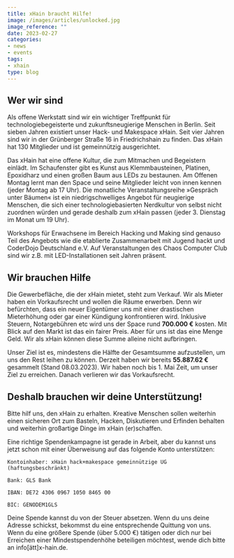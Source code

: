 ```yaml
---
title: xHain braucht Hilfe!
image: /images/articles/unlocked.jpg
image_reference: ""
date: 2023-02-27
categories:
- news
- events
tags:
- xhain
type: blog
---
```


## Wer wir sind
Als offene Werkstatt sind wir ein wichtiger Treffpunkt für technologiebegeisterte und zukunftsneugierige Menschen in Berlin. Seit sieben Jahren existiert unser Hack- und Makespace xHain. Seit vier Jahren sind wir in der Grünberger Straße 16 in Friedrichshain zu finden. Das xHain hat 130 Mitglieder und ist gemeinnützig ausgerichtet.

Das xHain hat eine offene Kultur, die zum Mitmachen und Begeistern einlädt. Im Schaufenster gibt es Kunst aus Klemmbausteinen, Platinen, Epoxidharz und einen großen Baum aus LEDs zu bestaunen. Am Offenen Montag lernt man den Space und seine Mitglieder leicht von innen kennen (jeder Montag ab 17 Uhr). Die monatliche Veranstaltungsreihe »Gespräch unter Bäumen« ist ein niedrigschwelliges Angebot für neugierige Menschen, die sich einer technologiebasierten Nerdkultur von selbst nicht zuordnen würden und gerade deshalb zum xHain passen (jeder 3. Dienstag im Monat um 19 Uhr).

Workshops für Erwachsene im Bereich Hacking und Making sind genauso Teil des Angebots wie die etablierte Zusammenarbeit mit Jugend hackt und CoderDojo Deutschland e.V. Auf Veranstaltungen des Chaos Computer Club sind wir z.B. mit LED-Installationen seit Jahren präsent.

## Wir brauchen Hilfe
Die Gewerbefläche, die der xHain mietet, steht zum Verkauf. Wir als Mieter haben ein Vorkaufsrecht und wollen die Räume erwerben. Denn wir befürchten, dass ein neuer Eigentümer uns mit einer drastischen Mieterhöhung oder gar einer Kündigung konfrontieren wird.
Inklusive Steuern, Notargebühren etc wird uns der Space rund **700.000 €** kosten. Mit Blick auf den Markt ist das ein fairer Preis. Aber für uns ist das eine Menge Geld. Wir als xHain können diese Summe alleine nicht aufbringen. 

Unser Ziel ist es, mindestens die Hälfte der Gesamtsumme aufzustellen, um uns den Rest leihen zu können. Derzeit haben wir bereits **55.887.62 €** gesammelt (Stand 08.03.2023). Wir haben noch bis 1. Mai Zeit, um unser Ziel zu erreichen. Danach verlieren wir das  Vorkaufsrecht.

## Deshalb brauchen wir deine Unterstützung!
Bitte hilf uns, den xHain zu erhalten. Kreative Menschen sollen weiterhin einen sicheren Ort zum Basteln, Hacken, Diskutieren und Erfinden behalten und weiterhin großartige Dinge im xHain (er)schaffen. 

Eine richtige Spendenkampagne ist gerade in Arbeit, aber du kannst uns jetzt schon mit einer Überweisung auf das folgende Konto unterstützen:

    Kontoinhaber: xHain hack+makespace gemeinnützige UG (haftungsbeschränkt)

    Bank: GLS Bank

    IBAN: DE72 4306 0967 1050 8465 00

    BIC: GENODEM1GLS


Deine Spende kannst du von der Steuer absetzen. Wenn du uns deine Adresse schickst,  bekommst du eine entsprechende Quittung von uns. Wenn du eine größere Spende (über 5.000 €) tätigen oder dich nur bei Erreichen einer Mindestspendenhöhe beteiligen möchtest, wende dich bitte an info[ätt]x-hain.de.
